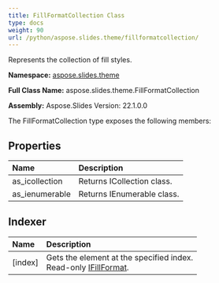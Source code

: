 ```yaml
---
title: FillFormatCollection Class
type: docs
weight: 90
url: /python/aspose.slides.theme/fillformatcollection/
---
```


Represents the collection of fill styles.

**Namespace:** [aspose.slides.theme](/python/aspose.slides.theme/)

**Full Class Name:** aspose.slides.theme.FillFormatCollection

**Assembly:**  Aspose.Slides Version: 22.1.0.0

The FillFormatCollection type exposes the following members:
## **Properties**
|**Name**|**Description**|
| :- | :- |
|as_icollection|Returns ICollection class.|
|as_ienumerable|Returns IEnumerable class.|
## **Indexer**
|**Name**|**Description**|
| :- | :- |
|[index]|Gets the element at the specified index.<br/>            Read-only [IFillFormat](/python/aspose.slides/ifillformat/).|
